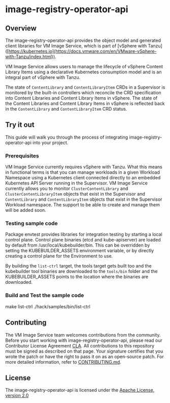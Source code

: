 # image-registry-operator-api

## Overview

The image-registry-operator-api provides the object model and generated
client libraries for VM Image Service, which is part of
[vSphere with Tanzu] ([https://kubernetes.io](https://docs.vmware.com/en/VMware-vSphere-with-Tanzu/index.html)).

VM Image Service allows users to manage the lifecycle of vSphere
Content Library Items using a declarative Kubernetes consumption
model and is an integral part of vSphere with Tanzu.

The state of `ContentLibrary` and `ContentLibraryItem` CRDs in a Supervisor
is monitored by the built-in controllers which reconcile the
CRD specification into Content Libraries and Content Library Items in
vSphere. The state of the Content Libraries and Content Library Items
in vSphere is reflected back in the `ContentLibrary` and `ContentLibraryItem`
CRD status.

## Try it out

This guide will walk you through the process of integrating
image-registry-operator-api into your project.

### Prerequisites

VM Image Service currently requires vSphere with Tanzu.
What this means in functional terms is that you can manage workloads
in a given Workload Namespace using a Kubernetes client connected
directly to an embedded Kubernetes API Server running in the Supervisor.
VM Image Service currently allows you to monitor
`ClusterContentLibrary` and `ClusterContentLibraryItem` objects
that exist in the Supervisor and `ContentLibrary` and `ContentLibraryItem`
objects that exist in the Supervisor Workload namespace.
The support to be able to create and manage them will be added soon.

### Testing sample code

Package envtest provides libraries for integration testing by starting
a local control plane. Control plane binaries (etcd and kube-apiserver)
are loaded by default from /usr/local/kubebuilder/bin. This can be
overridden by setting the KUBEBUILDER_ASSETS environment variable, or
by directly creating a control plane for the Environment to use.

By building the `list-ctrl` target, the tools target gets built too
and the kubebuilder tool binaries are downloaded to the `tools/bin`
folder and the KUBEBUILDER_ASSETS points to the location where the binaries
are downloaded.

### Build and Test the sample code

make list-ctrl
./hack/samples/bin/list-ctrl

## Contributing

The VM Image Service team welcomes contributions from the community.
Before you start working with image-registry-operator-api,
please read our Contributor License Agreement [CLA](https://cla.vmware.com/cla/1/preview).
All contributions to this repository must be signed as described on that page.
Your signature certifies that you wrote the patch or have the right to pass
it on as an open-source patch. For more detailed information,
refer to [CONTRIBUTING.md](CONTRIBUTING_CLA.md).

## License

The image-registry-operator-api is licensed under the [Apache License, version 2.0](LICENSE)
